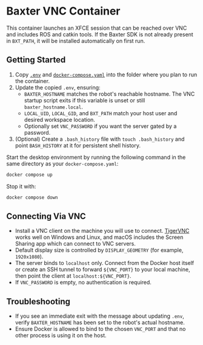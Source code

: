 # Baxter VNC Container

This container launches an XFCE session that can be reached over VNC and
includes ROS and catkin tools. If the Baxter SDK is not already present in
`BXT_PATH`, it will be installed automatically on first run.

## Getting Started
1. Copy [`.env`](.env) and [`docker-compose.yaml`](docker-compose.yaml) into the
   folder where you plan to run the container.
2. Update the copied `.env`, ensuring:
   - `BAXTER_HOSTNAME` matches the robot's reachable hostname. The VNC startup
     script exits if this variable is unset or still `baxter_hostname.local`.
   - `LOCAL_UID`, `LOCAL_GID`, and `BXT_PATH` match your host user and desired
     workspace location.
   - Optionally set `VNC_PASSWORD` if you want the server gated by a password.
3. (Optional) Create a `.bash_history` file with `touch .bash_history` and point
   `BASH_HISTORY` at it for
   persistent shell history.

Start the desktop environment by running the following command in the same
directory as your `docker-compose.yaml`:
```bash
docker compose up
```
Stop it with:
```bash
docker compose down
```

## Connecting Via VNC
- Install a VNC client on the machine you will use to connect.
  [TigerVNC](https://tigervnc.org/) works well on Windows and Linux, and macOS
  includes the Screen Sharing app which can connect to VNC servers.
- Default display size is controlled by `DISPLAY_GEOMETRY` (for example,
  `1920x1080`).
- The server binds to `localhost` only. Connect from the Docker host itself or
  create an SSH tunnel to forward `${VNC_PORT}` to your local machine, then
  point the client at `localhost:${VNC_PORT}`.
- If `VNC_PASSWORD` is empty, no authentication is required.

## Troubleshooting
- If you see an immediate exit with the message about updating `.env`, verify
  `BAXTER_HOSTNAME` has been set to the robot's actual hostname.
- Ensure Docker is allowed to bind to the chosen `VNC_PORT` and that no other
  process is using it on the host.
